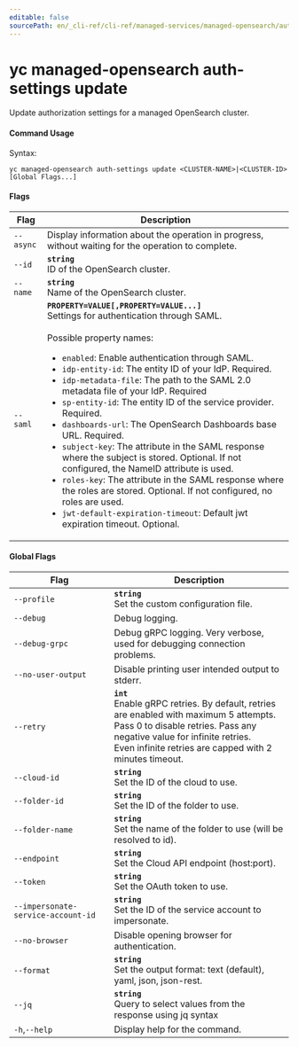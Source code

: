 ```yaml
---
editable: false
sourcePath: en/_cli-ref/cli-ref/managed-services/managed-opensearch/auth-settings/update.md
---
```


# yc managed-opensearch auth-settings update

Update authorization settings for a managed OpenSearch cluster.

#### Command Usage

Syntax: 

`yc managed-opensearch auth-settings update <CLUSTER-NAME>|<CLUSTER-ID> [Global Flags...]`

#### Flags

| Flag | Description |
|----|----|
|`--async`|Display information about the operation in progress, without waiting for the operation to complete.|
|`--id`|<b>`string`</b><br/>ID of the OpenSearch cluster.|
|`--name`|<b>`string`</b><br/>Name of the OpenSearch cluster.|
|`--saml`|<b>`PROPERTY=VALUE[,PROPERTY=VALUE...]`</b><br/>Settings for authentication through SAML.<br/><br/>Possible property names:<br/><ul> <li><code>enabled</code>:     Enable authentication through SAML.</li> <li><code>idp-entity-id</code>:     The entity ID of your IdP. Required.</li> <li><code>idp-metadata-file</code>:     The path to the SAML 2.0 metadata file of your IdP. Required</li> <li><code>sp-entity-id</code>:     The entity ID of the service provider. Required.</li> <li><code>dashboards-url</code>:     The OpenSearch Dashboards base URL. Required.</li> <li><code>subject-key</code>:     The attribute in the SAML response where the subject is stored. Optional. If not configured, the NameID attribute is used.</li> <li><code>roles-key</code>:     The attribute in the SAML response where the roles are stored. Optional. If not configured, no roles are used.</li> <li><code>jwt-default-expiration-timeout</code>:     Default jwt expiration timeout. Optional.</li> </ul>|

#### Global Flags

| Flag | Description |
|----|----|
|`--profile`|<b>`string`</b><br/>Set the custom configuration file.|
|`--debug`|Debug logging.|
|`--debug-grpc`|Debug gRPC logging. Very verbose, used for debugging connection problems.|
|`--no-user-output`|Disable printing user intended output to stderr.|
|`--retry`|<b>`int`</b><br/>Enable gRPC retries. By default, retries are enabled with maximum 5 attempts.<br/>Pass 0 to disable retries. Pass any negative value for infinite retries.<br/>Even infinite retries are capped with 2 minutes timeout.|
|`--cloud-id`|<b>`string`</b><br/>Set the ID of the cloud to use.|
|`--folder-id`|<b>`string`</b><br/>Set the ID of the folder to use.|
|`--folder-name`|<b>`string`</b><br/>Set the name of the folder to use (will be resolved to id).|
|`--endpoint`|<b>`string`</b><br/>Set the Cloud API endpoint (host:port).|
|`--token`|<b>`string`</b><br/>Set the OAuth token to use.|
|`--impersonate-service-account-id`|<b>`string`</b><br/>Set the ID of the service account to impersonate.|
|`--no-browser`|Disable opening browser for authentication.|
|`--format`|<b>`string`</b><br/>Set the output format: text (default), yaml, json, json-rest.|
|`--jq`|<b>`string`</b><br/>Query to select values from the response using jq syntax|
|`-h`,`--help`|Display help for the command.|

